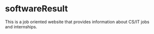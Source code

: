 # softwareResult
This is a job oriented website that provides information about CS/IT jobs and internships.
